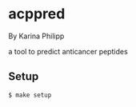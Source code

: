 # acppred

By Karina Philipp

a tool to predict anticancer peptides

## Setup

```
$ make setup
```
